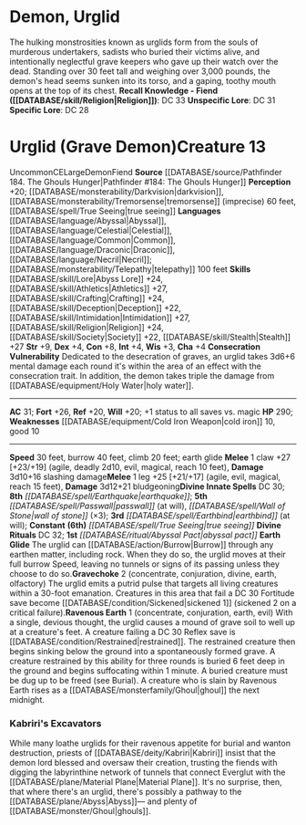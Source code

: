 ﻿---
ac: '31'
alignment: CE
burrow_speed: '40'
charisma: '+4'
climb_speed: '20'
constitution: '+8'
creature_ability:
- Consecration Vulnerability
- Earth Glide
- Gravechoke
- Ravenous Earth
creature_family: '[[DATABASE/monsterfamily/Demon|Demon]]'
dexterity: '+4'
fortitude: '+26'
hp: '290'
id: '2153'
intelligence: '+4'
land_speed: '30'
language:
- '[[DATABASE/language/Abyssal|Abyssal]]'
- '[[DATABASE/language/Celestial|Celestial]]'
- '[[DATABASE/language/Common|Common]]'
- '[[DATABASE/language/Draconic|Draconic]]'
- '[[DATABASE/language/Necril|Necril]] ; [[DATABASE/monsterability/Telepathy|telepathy]]
  100 feet'
level: '13'
max_speed: '40'
name: Urglid (Grave Demon)
perception: '+20'
rarity: Uncommon
reflex: '+20'
sense:
- '[[DATABASE/monsterability/Darkvision|darkvision]]'
- '[[DATABASE/monsterability/Tremorsense|tremorsense]] (imprecise) 60 feet'
- '[[DATABASE/spell/True Seeing|true seeing]]'
size: Large
skill:
- '[[DATABASE/skill/Lore|Abyss Lore]] +24'
- '[[DATABASE/skill/Athletics|Athletics]] +27'
- '[[DATABASE/skill/Crafting|Crafting]] +24'
- '[[DATABASE/skill/Deception|Deception]] +22'
- '[[DATABASE/skill/Intimidation|Intimidation]] +27'
- '[[DATABASE/skill/Religion|Religion]] +24'
- '[[DATABASE/skill/Society|Society]] +22'
- '[[DATABASE/skill/Stealth|Stealth]] +27'
source: '[[DATABASE/source/Pathfinder 184. The Ghouls Hunger|Pathfinder #184: The
  Ghouls Hunger]]'
speed:
- 30 feet
- burrow 40 feet
- climb 20 feet; earth glide
spell:
- '[[DATABASE/spell/Earthbind|Earthbind]]'
- '[[DATABASE/spell/Earthquake|Earthquake]]'
- '[[DATABASE/spell/Passwall|Passwall]]'
- '[[DATABASE/spell/True Seeing|True Seeing]]'
- '[[DATABASE/spell/Wall of Stone|Wallof Stone]]'
strength: '+9'
strength_req: '9'
strongest_save:
- Fortitude
trait:
- '[[DATABASE/trait/Demon|Demon]]'
- '[[DATABASE/trait/Fiend|Fiend]]'
- '[[DATABASE/trait/Uncommon|Uncommon]]'
type: Creature
vision: Darkvision
weakest_save:
- Reflex
- Will
weakness:
- '[[DATABASE/equipment/Cold Iron Weapon|cold iron]] 10'
- good 10
will: '+20'
wisdom: '+3'

---
# Demon, Urglid

The hulking monstrosities known as urglids form from the souls of murderous undertakers, sadists who buried their victims alive, and intentionally neglectful grave keepers who gave up their watch over the dead. Standing over 30 feet tall and weighing over 3,000 pounds, the demon's head seems sunken into its torso, and a gaping, toothy mouth opens at the top of its chest.
**Recall Knowledge - Fiend ([[DATABASE/skill/Religion|Religion]])**: DC 33
**Unspecific Lore**: DC 31
**Specific Lore**: DC 28

# Urglid (Grave Demon)<span class="item-type">Creature 13</span>

<span class="trait-uncommon item-trait">Uncommon</span><span class="trait-alignment item-trait">CE</span><span class="trait-size item-trait">Large</span><span class="item-trait">Demon</span><span class="item-trait">Fiend</span>
**Source** [[DATABASE/source/Pathfinder 184. The Ghouls Hunger|Pathfinder #184: The Ghouls Hunger]]
**Perception** +20; [[DATABASE/monsterability/Darkvision|darkvision]], [[DATABASE/monsterability/Tremorsense|tremorsense]] (imprecise) 60 feet, [[DATABASE/spell/True Seeing|true seeing]]
**Languages** [[DATABASE/language/Abyssal|Abyssal]], [[DATABASE/language/Celestial|Celestial]], [[DATABASE/language/Common|Common]], [[DATABASE/language/Draconic|Draconic]], [[DATABASE/language/Necril|Necril]]; [[DATABASE/monsterability/Telepathy|telepathy]] 100 feet
**Skills** [[DATABASE/skill/Lore|Abyss Lore]] +24, [[DATABASE/skill/Athletics|Athletics]] +27, [[DATABASE/skill/Crafting|Crafting]] +24, [[DATABASE/skill/Deception|Deception]] +22, [[DATABASE/skill/Intimidation|Intimidation]] +27, [[DATABASE/skill/Religion|Religion]] +24, [[DATABASE/skill/Society|Society]] +22, [[DATABASE/skill/Stealth|Stealth]] +27
**Str** +9, **Dex** +4, **Con** +8, **Int** +4, **Wis** +3, **Cha** +4
**Consecration Vulnerability** Dedicated to the desecration of graves, an urglid takes 3d6+6 mental damage each round it's within the area of an effect with the consecration trait. In addition, the demon takes triple the damage from [[DATABASE/equipment/Holy Water|holy water]].

---
**AC** 31; **Fort** +26, **Ref** +20, **Will** +20; +1 status to all saves vs. magic
**HP** 290; **Weaknesses** [[DATABASE/equipment/Cold Iron Weapon|cold iron]] 10, good 10

---
**Speed** 30 feet, burrow 40 feet, climb 20 feet; earth glide
<span class="in-box-ability">**Melee** <span class="action-icon">1</span> claw +27 [+23/+19] (agile, deadly 2d10, evil, magical, reach 10 feet), **Damage** 3d10+16 slashing damage</span><span class="in-box-ability">**Melee** <span class="action-icon">1</span> leg +25 [+21/+17] (agile, evil, magical, reach 15 feet), **Damage** 3d12+21 bludgeoning</span>**Divine Innate Spells** DC 30; **8th** _[[DATABASE/spell/Earthquake|earthquake]]_; **5th** _[[DATABASE/spell/Passwall|passwall]]_ (at will), _[[DATABASE/spell/Wall of Stone|wall of stone]]_ (×3); **3rd** _[[DATABASE/spell/Earthbind|earthbind]]_ (at will); **Constant** **(6th)** _[[DATABASE/spell/True Seeing|true seeing]]_
**Divine Rituals** DC 32; **1st** _[[DATABASE/ritual/Abyssal Pact|abyssal pact]]_
<span class="in-box-ability">**Earth Glide** The urglid can [[DATABASE/action/Burrow|Burrow]] through any earthen matter, including rock. When they do so, the urglid moves at their full burrow Speed, leaving no tunnels or signs of its passing unless they choose to do so.</span><span class="in-box-ability">**Gravechoke** <span class="action-icon">2</span> (concentrate, conjuration, divine, earth, olfactory) The urglid emits a putrid pulse that targets all living creatures within a 30-foot emanation. Creatures in this area that fail a DC 30 Fortitude save become [[DATABASE/condition/Sickened|sickened 1]] (sickened 2 on a critical failure).</span><span class="in-box-ability">**Ravenous Earth** <span class="action-icon">1</span> (concentrate, conjuration, earth, evil) With a single, devious thought, the urglid causes a mound of grave soil to well up at a creature's feet. A creature failing a DC 30 Reflex save is [[DATABASE/condition/Restrained|restrained]]. The restrained creature then begins sinking below the ground into a spontaneously formed grave. A creature restrained by this ability for three rounds is buried 6 feet deep in the ground and begins suffocating within 1 minute. A buried creature must be dug up to be freed (see Burial). A creature who is slain by Ravenous Earth rises as a [[DATABASE/monsterfamily/Ghoul|ghoul]] the next midnight.</span>

###  Kabriri's Excavators

While many loathe urglids for their ravenous appetite for burial and wanton destruction, priests of [[DATABASE/deity/Kabriri|Kabriri]] insist that the demon lord blessed and oversaw their creation, trusting the fiends with digging the labyrinthine network of tunnels that connect Everglut with the [[DATABASE/plane/Material Plane|Material Plane]]. It's no surprise, then, that where there's an urglid, there's possibly a pathway to the [[DATABASE/plane/Abyss|Abyss]]— and plenty of [[DATABASE/monster/Ghoul|ghouls]].